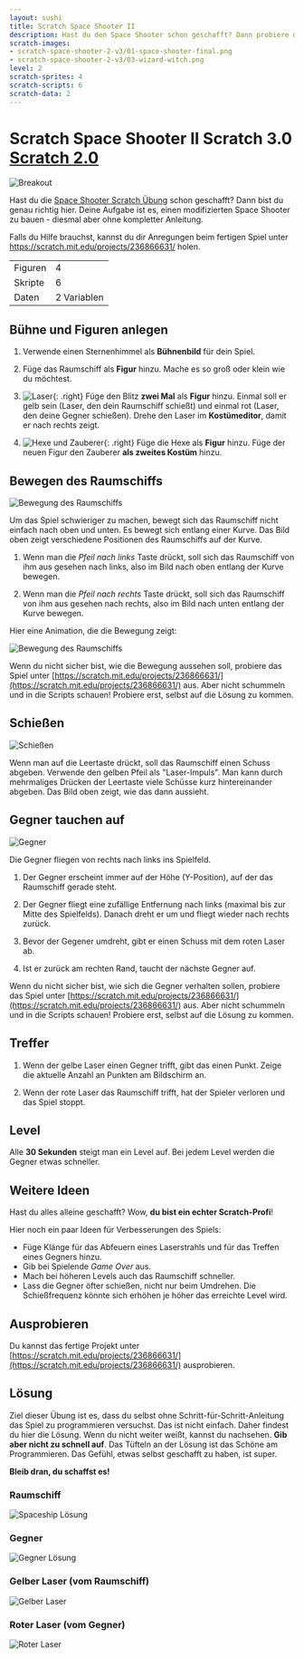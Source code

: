 ```yaml
---
layout: sushi
title: Scratch Space Shooter II
description: Hast du den Space Shooter schon geschafft? Dann probiere diese Herausforderung.
scratch-images:
- scratch-space-shooter-2-v3/01-space-shooter-final.png
- scratch-space-shooter-2-v3/03-wizard-witch.png
level: 2
scratch-sprites: 4
scratch-scripts: 6
scratch-data: 2
---
```


# Scratch Space Shooter II <span class="badge badge-scratch3">Scratch 3.0</span> <a href="scratch-space-shooter-2.html" class="change-scratch-version">Scratch 2.0</a>

<div class="row sushi-intro">
	<div class="col-sm-6"><img alt="Breakout" src="scratch-space-shooter-2-v3/01-space-shooter-final.png" /></div>
	<div class="col-sm-6">
		<p>Hast du die <a href="scratch-space-shooter.html">Space Shooter Scratch Übung</a> schon geschafft? Dann bist du genau richtig hier. Deine Aufgabe ist es, einen modifizierten Space Shooter zu bauen - diesmal aber ohne kompletter Anleitung.</p>
		<p>Falls du Hilfe brauchst, kannst du dir Anregungen beim fertigen Spiel unter <a href="https://scratch.mit.edu/projects/236866631/" target="_blank">https://scratch.mit.edu/projects/236866631/</a> holen.</p>
		<table class="table sushi-stats">
			<tbody>
				<tr>
					<td>Figuren</td>
					<td>4</td>
				</tr>
				<tr>
					<td>Skripte</td>
					<td>6</td>
				</tr>
				<tr>
					<td>Daten</td>
					<td>2 Variablen</td>
				</tr>
			</tbody>
		</table>
	</div>
</div>

## Bühne und Figuren anlegen

1. Verwende einen Sternenhimmel als **Bühnenbild** für dein Spiel.

1. Füge das Raumschiff als **Figur** hinzu. Mache es so groß oder klein wie du möchtest.

1. ![Laser](scratch-space-shooter-2-v3/02-laser.png){: .right}
Füge den Blitz **zwei Mal** als **Figur** hinzu. Einmal soll er gelb sein (Laser, den dein Raumschiff schießt) und einmal rot (Laser, den deine Gegner schießen). Drehe den Laser im **Kostümeditor**, damit er nach rechts zeigt.

1. ![Hexe und Zauberer](scratch-space-shooter-2-v3/03-wizard-witch.png){: .right}
Füge die Hexe als **Figur** hinzu. Füge der neuen Figur den Zauberer **als zweites Kostüm** hinzu.

## Bewegen des Raumschiffs

![Bewegung des Raumschiffs](scratch-space-shooter-2-v3/04-spaceship-move.png)

Um das Spiel schwieriger zu machen, bewegt sich das Raumschiff nicht einfach nach oben und unten. Es bewegt sich entlang einer Kurve. Das Bild oben zeigt verschiedene Positionen des Raumschiffs auf der Kurve.

1. Wenn man die *Pfeil nach links* Taste drückt, soll sich das Raumschiff von ihm aus gesehen nach links, also im Bild nach oben entlang der Kurve bewegen.

1. Wenn man die *Pfeil nach rechts* Taste drückt, soll sich das Raumschiff von ihm aus gesehen nach rechts, also im Bild nach unten entlang der Kurve bewegen.

Hier eine Animation, die die Bewegung zeigt:

![Bewegung des Raumschiffs](scratch-space-shooter-2-v3/05-spaceship-move.gif)

Wenn du nicht sicher bist, wie die Bewegung aussehen soll, probiere das Spiel unter [https://scratch.mit.edu/projects/236866631/](https://scratch.mit.edu/projects/236866631/) aus. Aber nicht schummeln und in die Scripts schauen! Probiere erst, selbst auf die Lösung zu kommen.

## Schießen

![Schießen](scratch-space-shooter-2-v3/06-spaceship-shooting.png)

Wenn man auf die Leertaste drückt, soll das Raumschiff einen Schuss abgeben. Verwende den gelben Pfeil als "Laser-Impuls". Man kann durch mehrmaliges Drücken der Leertaste viele Schüsse kurz hintereinander abgeben. Das Bild oben zeigt, wie das dann aussieht.

## Gegner tauchen auf

![Gegner](scratch-space-shooter-2-v3/07-enemy.png)

Die Gegner fliegen von rechts nach links ins Spielfeld.

1. Der Gegner erscheint immer auf der Höhe (Y-Position), auf der das Raumschiff gerade steht.

1. Der Gegner fliegt eine zufällige Entfernung nach links (maximal bis zur Mitte des Spielfelds). Danach dreht er um und fliegt wieder nach rechts zurück.

1. Bevor der Gegener umdreht, gibt er einen Schuss mit dem roten Laser ab.

1. Ist er zurück am rechten Rand, taucht der nächste Gegner auf.

Wenn du nicht sicher bist, wie sich die Gegner verhalten sollen, probiere das Spiel unter [https://scratch.mit.edu/projects/236866631/](https://scratch.mit.edu/projects/236866631/) aus. Aber nicht schummeln und in die Scripts schauen! Probiere erst, selbst auf die Lösung zu kommen.

## Treffer

1. Wenn der gelbe Laser einen Gegner trifft, gibt das einen Punkt. Zeige die aktuelle Anzahl an Punkten am Bildschirm an.

1. Wenn der rote Laser das Raumschiff trifft, hat der Spieler verloren und das Spiel stoppt.

## Level

Alle **30 Sekunden** steigt man ein Level auf. Bei jedem Level werden die Gegner etwas schneller.

## Weitere Ideen

Hast du alles alleine geschafft? Wow, **du bist ein echter Scratch-Profi**!

Hier noch ein paar Ideen für Verbesserungen des Spiels:

* Füge Klänge für das Abfeuern eines Laserstrahls und für das Treffen eines Gegners hinzu.
* Gib bei Spielende *Game Over* aus.
* Mach bei höheren Levels auch das Raumschiff schneller.
* Lass die Gegner öfter schießen, nicht nur beim Umdrehen. Die Schießfrequenz könnte sich erhöhen je höher das erreichte Level wird.

## Ausprobieren

Du kannst das fertige Projekt unter [https://scratch.mit.edu/projects/236866631/](https://scratch.mit.edu/projects/236866631/) ausprobieren.

## Lösung

Ziel dieser Übung ist es, dass du selbst ohne Schritt-für-Schritt-Anleitung das Spiel zu programmieren versuchst. Das ist nicht einfach. Daher findest du hier die Lösung. Wenn du nicht weiter weißt, kannst du nachsehen. **Gib aber nicht zu schnell auf**. Das Tüfteln an der Lösung ist das Schöne am Programmieren. Das Gefühl, etwas selbst geschafft zu haben, ist super.

**Bleib dran, du schaffst es!**

### Raumschiff

![Spaceship Lösung](scratch-space-shooter-2-v3/08-spaceship-solution.png)

### Gegner

![Gegner Lösung](scratch-space-shooter-2-v3/09-enemy-solution.png)

### Gelber Laser (vom Raumschiff)

![Gelber Laser](scratch-space-shooter-2-v3/10-friendly-laser.png)

### Roter Laser (vom Gegner)

![Roter Laser](scratch-space-shooter-2-v3/11-enemy-laser.png)
